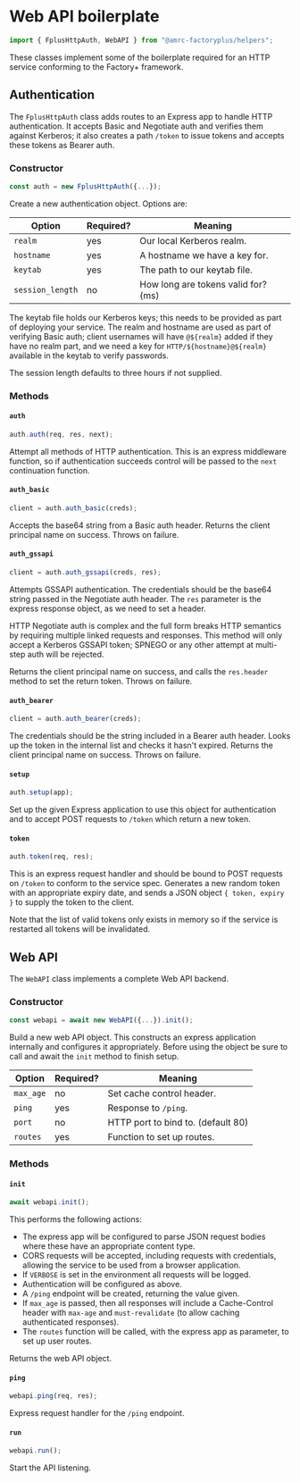 # Web API boilerplate

```js
import { FplusHttpAuth, WebAPI } from "@amrc-factoryplus/helpers";
```

These classes implement some of the boilerplate required for an HTTP service conforming to the Factory+ framework.

## Authentication

The `FplusHttpAuth` class adds routes to an Express app to handle HTTP authentication. It accepts Basic and Negotiate auth and verifies them against Kerberos; it also creates a path `/token` to issue tokens and accepts these tokens as Bearer auth.

### Constructor

```js
const auth = new FplusHttpAuth({...});
```

Create a new authentication object. Options are:

| Option           | Required? | Meaning                             |
|------------------|-----------|-------------------------------------|
| `realm`          | yes       | Our local Kerberos realm.           |
| `hostname`       | yes       | A hostname we have a key for.       |
| `keytab`         | yes       | The path to our keytab file.        |
| `session_length` | no        | How long are tokens valid for? (ms) |

The keytab file holds our Kerberos keys; this needs to be provided as part of deploying your service. The realm and hostname are used as part of verifying Basic auth; client usernames will have `@${realm}` added if they have no realm part, and we need a key for `HTTP/${hostname}@${realm}` available in the keytab to verify passwords.

The session length defaults to three hours if not supplied.

### Methods

#### `auth`

```js
auth.auth(req, res, next);
```

Attempt all methods of HTTP authentication. This is an express middleware function, so if authentication succeeds control will be passed to the `next` continuation function.

#### `auth_basic`

```js
client = auth.auth_basic(creds);
```

Accepts the base64 string from a Basic auth header. Returns the client principal name on success. Throws on failure.

#### `auth_gssapi`

```js
client = auth.auth_gssapi(creds, res);
```

Attempts GSSAPI authentication. The credentials should be the base64 string passed in the Negotiate auth header. The `res` parameter is the express response object, as we need to set a header.

HTTP Negotiate auth is complex and the full form breaks HTTP semantics by requiring multiple linked requests and responses. This method will only accept a Kerberos GSSAPI token; SPNEGO or any other attempt at multi-step auth will be rejected.

Returns the client principal name on success, and calls the `res.header` method to set the return token. Throws on failure.

#### `auth_bearer`

```js
client = auth.auth_bearer(creds);
```

The credentials should be the string included in a Bearer auth header. Looks up the token in the internal list and checks it hasn't expired. Returns the client principal name on success. Throws on failure.

#### `setup`

```js
auth.setup(app);
```

Set up the given Express application to use this object for authentication and to accept POST requests to `/token` which return a new token.

#### `token`

```js
auth.token(req, res);
```

This is an express request handler and should be bound to POST requests on `/token` to conform to the service spec. Generates a new random token with an appropriate expiry date, and sends a JSON object `{ token, expiry }` to supply the token to the client.

Note that the list of valid tokens only exists in memory so if the service is restarted all tokens will be invalidated.

## Web API

The `WebAPI` class implements a complete Web API backend.

### Constructor

```js
const webapi = await new WebAPI({...}).init();
```

Build a new web API object. This constructs an express application internally and configures it appropriately. Before using the object be sure to call and await the `init` method to finish setup.

| Option    | Required? | Meaning                            |
|-----------|-----------|------------------------------------|
| `max_age` | no        | Set cache control header.          |
| `ping`    | yes       | Response to `/ping`.               |
| `port`    | no        | HTTP port to bind to. (default 80) |
| `routes`  | yes       | Function to set up routes.         |

### Methods

#### `init`

```js
await webapi.init();
```

This performs the following actions:

*   The express app will be configured to parse JSON request bodies where these have an appropriate content type.
*   CORS requests will be accepted, including requests with credentials, allowing the service to be used from a browser application. 
*   If `VERBOSE` is set in the environment all requests will be logged.
*   Authentication will be configured as above.
*   A `/ping` endpoint will be created, returning the value given.
*   If `max_age` is passed, then all responses will include a Cache-Control header with `max-age` and `must-revalidate` (to allow caching authenticated responses).
*   The `routes` function will be called, with the express app as parameter, to set up user routes.

Returns the web API object.

#### `ping`
    
```js
webapi.ping(req, res);
```

Express request handler for the `/ping` endpoint.

#### `run`

```js
webapi.run();
```

Start the API listening.
